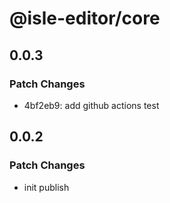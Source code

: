 # @isle-editor/core

## 0.0.3

### Patch Changes

- 4bf2eb9: add github actions test

## 0.0.2

### Patch Changes

- init publish
